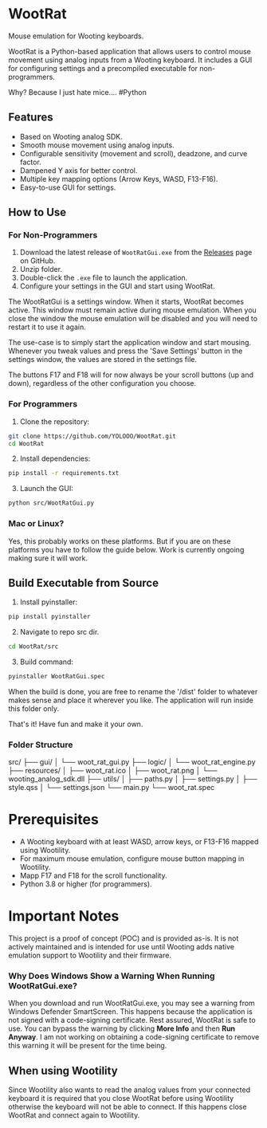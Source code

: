 # WootRat
Mouse emulation for Wooting keyboards.

WootRat is a Python-based application that allows users to control mouse movement using analog inputs from a Wooting keyboard. It includes a GUI for configuring settings and a precompiled executable for non-programmers.

Why? Because I just hate mice.... #Python

## Features
- Based on Wooting analog SDK.
- Smooth mouse movement using analog inputs.
- Configurable sensitivity (movement and scroll), deadzone, and curve factor.
- Dampened Y axis for better control.
- Multiple key mapping options (Arrow Keys, WASD, F13-F16).
- Easy-to-use GUI for settings.

## How to Use
### For Non-Programmers
1. Download the latest release of `WootRatGui.exe` from the [Releases](https://github.com/YOLOOO/WootRat/releases) page on GitHub.
2. Unzip folder.
3. Double-click the `.exe` file to launch the application.
4. Configure your settings in the GUI and start using WootRat.

The WootRatGui is a settings window. When it starts, WootRat becomes active.
This window must remain active during mouse emulation.
When you close the window the mouse emulation will be disabled and you will need to restart it to use it again.

The use-case is to simply start the application window and start mousing. Whenever you tweak values and press the 'Save Settings' button in the settings window, the values are stored in the settings file. 

The buttons F17 and F18 will for now always be your scroll buttons (up and down), regardless of the other configuration you choose.

### For Programmers
1. Clone the repository: 
```bash
git clone https://github.com/YOLOOO/WootRat.git
cd WootRat
```
2.  Install dependencies:
```bash
pip install -r requirements.txt
```
3.  Launch the GUI:
```bash
python src/WootRatGui.py
```
### Mac or Linux?
Yes, this probably works on these platforms. But if you are on these platforms you have to follow the guide below. Work is currently ongoing making sure it will work.

## Build Executable from Source
1. Install pyinstaller:
```bash
pip install pyinstaller
```
2. Navigate to repo src dir.
```bash
cd WootRat/src
```
3. Build command:
```bash
pyinstaller WootRatGui.spec
```

When the build is done, you are free to rename the '/dist' folder to whatever makes sense and place it wherever you like. The application will run inside this folder only.

That's it! Have fun and make it your own.

### Folder Structure
src/
├── gui/
│   └── woot_rat_gui.py
├── logic/
│   └── woot_rat_engine.py
├── resources/
│   ├── woot_rat.ico
│   ├── woot_rat.png
│   └── wooting_analog_sdk.dll
├── utils/
│   ├── paths.py
│   ├── settings.py
│   ├── style.qss
│   └── settings.json
└── main.py
└── woot_rat.spec

# Prerequisites
- A Wooting keyboard with at least WASD, arrow keys, or F13-F16 mapped using Wootility.
- For maximum mouse emulation, configure mouse button mapping in Wootility.
- Mapp F17 and F18 for the scroll functionality.
- Python 3.8 or higher (for programmers).

# Important Notes
This project is a proof of concept (POC) and is provided as-is. It is not actively maintained and is intended for use until Wooting adds native emulation support to Wootility and their firmware.

### Why Does Windows Show a Warning When Running WootRatGui.exe?
When you download and run WootRatGui.exe, you may see a warning from Windows Defender SmartScreen. This happens because the application is not signed with a code-signing certificate. 
Rest assured, WootRat is safe to use. You can bypass the warning by clicking **More Info** and then **Run Anyway**.
I am not working on obtaining a code-signing certificate to remove this warning it will be present for the time being.

## When using Wootility
Since Wootility also wants to read the analog values from your connected keyboard it is required that you close WootRat before using Wootility otherwise the keyboard will not be able to connect.
If this happens close WootRat and connect again to Wootility. 
